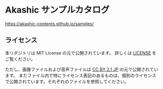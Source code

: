 # Akashic サンプルカタログ

https://akashic-contents.github.io/samples/

## ライセンス

本リポジトリは MIT License の元で公開されています。
詳しくは [LICENSE](./LICENSE) をご覧ください。

ただし、画像ファイルおよび音声ファイルは
[CC BY 2.1 JP](https://creativecommons.org/licenses/by/2.1/jp/) の元で公開されています。
またファイル内で特にライセンス表記のあるものは、個別のライセンスで公開されています。それぞれのファイルを参照してください。
